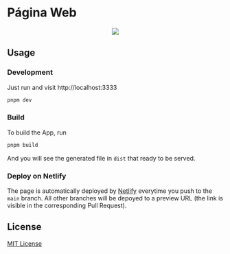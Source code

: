 # Página Web

<p align='center'>
  <img src='https://raw.githubusercontent.com/nlp-en-es/design/main/logo.svg' />
</p>

## Usage

### Development

Just run and visit http://localhost:3333

```bash
pnpm dev
```

### Build

To build the App, run

```bash
pnpm build
```

And you will see the generated file in `dist` that ready to be served.

### Deploy on Netlify

The page is automatically deployed by [Netlify](https://app.netlify.com/start) everytime you push to the `main` branch. All other branches will be depoyed to a preview URL (the link is visible in the corresponding Pull Request).

## License
[MIT License](https://github.com/nlp-en-es/pagina-web/blob/main/LICENSE)
